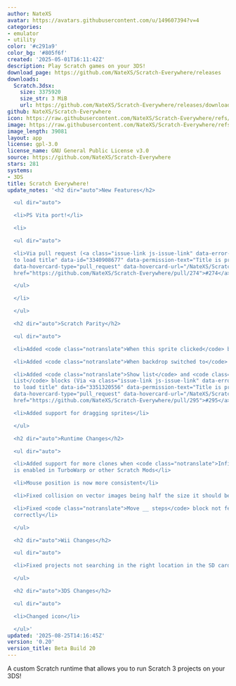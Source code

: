 ```yaml
---
author: NateXS
avatar: https://avatars.githubusercontent.com/u/149607394?v=4
categories:
- emulator
- utility
color: '#c291a9'
color_bg: '#805f6f'
created: '2025-05-01T16:11:42Z'
description: Play Scratch games on your 3DS!
download_page: https://github.com/NateXS/Scratch-Everywhere/releases
downloads:
  Scratch.3dsx:
    size: 3375920
    size_str: 3 MiB
    url: https://github.com/NateXS/Scratch-Everywhere/releases/download/0.20/Scratch.3dsx
github: NateXS/Scratch-Everywhere
icon: https://raw.githubusercontent.com/NateXS/Scratch-Everywhere/refs/heads/main/gfx/icon.png
image: https://raw.githubusercontent.com/NateXS/Scratch-Everywhere/refs/heads/main/gfx/logo.png
image_length: 39081
layout: app
license: gpl-3.0
license_name: GNU General Public License v3.0
source: https://github.com/NateXS/Scratch-Everywhere
stars: 281
systems:
- 3DS
title: Scratch Everywhere!
update_notes: '<h2 dir="auto">New Features</h2>

  <ul dir="auto">

  <li>PS Vita port!</li>

  <li>

  <ul dir="auto">

  <li>Via pull request (<a class="issue-link js-issue-link" data-error-text="Failed
  to load title" data-id="3340908677" data-permission-text="Title is private" data-url="https://github.com/NateXS/Scratch-Everywhere/issues/274"
  data-hovercard-type="pull_request" data-hovercard-url="/NateXS/Scratch-Everywhere/pull/274/hovercard"
  href="https://github.com/NateXS/Scratch-Everywhere/pull/274">#274</a>)</li>

  </ul>

  </li>

  </ul>

  <h2 dir="auto">Scratch Parity</h2>

  <ul dir="auto">

  <li>Added <code class="notranslate">When this sprite clicked</code> block</li>

  <li>Added <code class="notranslate">When backdrop switched to</code> block</li>

  <li>Added <code class="notranslate">Show list</code> and <code class="notranslate">Hide
  List</code> blocks (Via <a class="issue-link js-issue-link" data-error-text="Failed
  to load title" data-id="3351320556" data-permission-text="Title is private" data-url="https://github.com/NateXS/Scratch-Everywhere/issues/295"
  data-hovercard-type="pull_request" data-hovercard-url="/NateXS/Scratch-Everywhere/pull/295/hovercard"
  href="https://github.com/NateXS/Scratch-Everywhere/pull/295">#295</a>)</li>

  <li>Added support for dragging sprites</li>

  </ul>

  <h2 dir="auto">Runtime Changes</h2>

  <ul dir="auto">

  <li>Added support for more clones when <code class="notranslate">Infinite Clones</code>
  is enabled in TurboWarp or other Scratch Mods</li>

  <li>Mouse position is now more consistent</li>

  <li>Fixed collision on vector images being half the size it should be</li>

  <li>Fixed <code class="notranslate">Move __ steps</code> block not fencing the sprite
  correctly</li>

  </ul>

  <h2 dir="auto">Wii Changes</h2>

  <ul dir="auto">

  <li>Fixed projects not searching in the right location in the SD card</li>

  </ul>

  <h2 dir="auto">3DS Changes</h2>

  <ul dir="auto">

  <li>Changed icon</li>

  </ul>'
updated: '2025-08-25T14:16:45Z'
version: '0.20'
version_title: Beta Build 20
---
```

A custom Scratch runtime that allows you to run Scratch 3 projects on your 3DS!